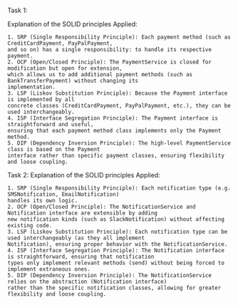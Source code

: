 Task 1:

  Explanation of the SOLID principles Applied:
  
    1. SRP (Single Responsibility Principle): Each payment method (such as CreditCardPayment, PayPalPayment,
    and so on) has a single responsibility: to handle its respective payment.
    2. OCP (Open/Closed Principle): The PaymentService is closed for modification but open for extension, 
    which allows us to add additional payment methods (such as BankTransferPayment) without changing its
    implementation.
    3. LSP (Liskov Substitution Principle): Because the Payment interface is implemented by all 
    concrete classes (CreditCardPayment, PayPalPayment, etc.), they can be used interchangeably.
    4. ISP (Interface Segregation Principle): The Payment interface is straightforward and useful, 
    ensuring that each payment method class implements only the Payment method.
    5. DIP (Dependency Inversion Principle): The high-level PaymentService class is based on the Payment 
    interface rather than specific payment classes, ensuring flexibility and loose coupling.
Task 2:
  Explanation of the SOLID principles Applied:
  
    1. SRP (Single Responsibility Principle): Each notification type (e.g. SMSNotification, EmailNotification) 
    handles its own logic.
    2. OCP (Open/Closed Principle): The NotificationService and Notification interface are extensible by adding 
    new notification kinds (such as SlackNotification) without affecting existing code.
    3. LSP (Liskov Substitution Principle): Each notification type can be used interchangeably (as they all implement 
    Notification), ensuring proper behavior with the NotificationService.
    4. ISP (Interface Segregation Principle): The Notification interface is straightforward, ensuring that notification 
    types only implement relevant methods (send) without being forced to implement extraneous ones.
    5. DIP (Dependency Inversion Principle): The NotificationService relies on the abstraction (Notification interface) 
    rather than the specific notification classes, allowing for greater flexibility and loose coupling.
